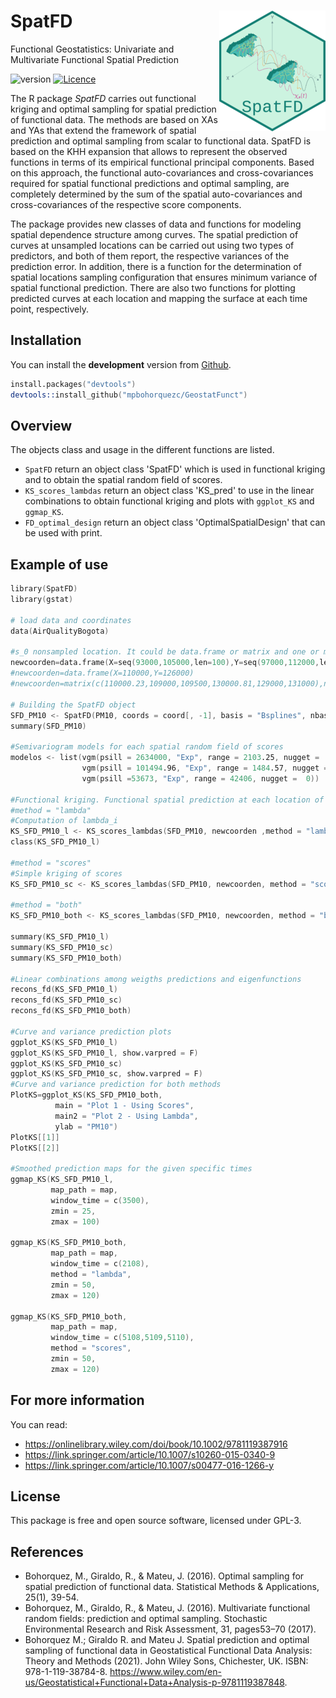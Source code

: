 SpatFD <img src="man/figures/logo.png" width="170" height="193" align="right" />
=======================
Functional Geostatistics: Univariate and Multivariate Functional Spatial Prediction

![version](https://img.shields.io/badge/version-0.1.0-blue)
[![Licence](https://img.shields.io/badge/licence-GPL--3-blue.svg)](https://www.gnu.org/licenses/gpl-3.0.en.html)

The R package *SpatFD* carries out functional kriging  and optimal sampling for spatial prediction of functional data. The methods are based on XAs and YAs  that extend the framework of  spatial prediction and optimal sampling from scalar to functional data. SpatFD is based on the KHH expansion that allows to represent the observed functions in terms of its empirical functional principal components. Based on this approach, the functional auto-covariances and cross-covariances required for  spatial functional predictions and optimal sampling, are completely determined by the sum of the spatial auto-covariances and cross-covariances of the respective score components.  

The package provides new classes of data and  functions for modeling spatial dependence structure among curves. The spatial prediction of curves at unsampled locations can be carried out using two types of predictors, and both of them report, the respective variances of the prediction error.  In addition, there is a function for the determination of spatial locations sampling configuration that ensures minimum variance of spatial functional prediction. There are also two functions for plotting predicted curves at each location and mapping the surface at each time point, respectively.

## Installation
You can install the **development** version from [Github](https://github.com/mpbohorquezc/GeostatFunct).
```s
install.packages("devtools")
devtools::install_github("mpbohorquezc/GeostatFunct")
```

## Overview
The objects class and usage in the different functions are listed.

- `SpatFD` return an object class 'SpatFD' which is used in functional kriging and to obtain the spatial random field of scores.
- `KS_scores_lambdas` return an object class 'KS_pred' to use in the linear combinations to obtain functional kriging and plots with `ggplot_KS` and `ggmap_KS`.
- `FD_optimal_design` return an object class 'OptimalSpatialDesign' that can be used with print.

## Example of use
```s
library(SpatFD)
library(gstat)

# load data and coordinates
data(AirQualityBogota)

#s_0 nonsampled location. It could be data.frame or matrix and one or more locations of interest
newcoorden=data.frame(X=seq(93000,105000,len=100),Y=seq(97000,112000,len=100))
#newcoorden=data.frame(X=110000,Y=126000)
#newcoorden=matrix(c(110000.23,109000,109500,130000.81,129000,131000),nrow=3,ncol=2,byrow=T)

# Building the SpatFD object
SFD_PM10 <- SpatFD(PM10, coords = coord[, -1], basis = "Bsplines", nbasis = 17,norder=5, lambda = 0.00002, nharm=3)
summary(SFD_PM10)

#Semivariogram models for each spatial random field of scores
modelos <- list(vgm(psill = 2634000, "Exp", range = 2103.25, nugget =  0),
                vgm(psill = 101494.96, "Exp", range = 1484.57, nugget = 0),
                vgm(psill =53673, "Exp", range = 42406, nugget =  0))

#Functional kriging. Functional spatial prediction at each location of interest
#method = "lambda"
#Computation of lambda_i
KS_SFD_PM10_l <- KS_scores_lambdas(SFD_PM10, newcoorden ,method = "lambda", model = modelos)
class(KS_SFD_PM10_l)

#method = "scores"
#Simple kriging of scores
KS_SFD_PM10_sc <- KS_scores_lambdas(SFD_PM10, newcoorden, method = "scores", model = modelos)

#method = "both"
KS_SFD_PM10_both <- KS_scores_lambdas(SFD_PM10, newcoorden, method = "both", model = modelos)

summary(KS_SFD_PM10_l)
summary(KS_SFD_PM10_sc)
summary(KS_SFD_PM10_both)

#Linear combinations among weigths predictions and eigenfunctions
recons_fd(KS_SFD_PM10_l)
recons_fd(KS_SFD_PM10_sc)
recons_fd(KS_SFD_PM10_both)

#Curve and variance prediction plots
ggplot_KS(KS_SFD_PM10_l)
ggplot_KS(KS_SFD_PM10_l, show.varpred = F) 
ggplot_KS(KS_SFD_PM10_sc)
ggplot_KS(KS_SFD_PM10_sc, show.varpred = F) 
#Curve and variance prediction for both methods
PlotKS=ggplot_KS(KS_SFD_PM10_both,
          main = "Plot 1 - Using Scores",
          main2 = "Plot 2 - Using Lambda",
          ylab = "PM10")
PlotKS[[1]]
PlotKS[[2]]

#Smoothed prediction maps for the given specific times 
ggmap_KS(KS_SFD_PM10_l,
         map_path = map,
         window_time = c(3500),
         zmin = 25,
         zmax = 100)

ggmap_KS(KS_SFD_PM10_both,
         map_path = map,
         window_time = c(2108),
         method = "lambda",
         zmin = 50,
         zmax = 120)

ggmap_KS(KS_SFD_PM10_both,
         map_path = map,
         window_time = c(5108,5109,5110),
         method = "scores",
         zmin = 50,
         zmax = 120)
```

## For more information
You can read:

  - https://onlinelibrary.wiley.com/doi/book/10.1002/9781119387916
  - https://link.springer.com/article/10.1007/s10260-015-0340-9
  - https://link.springer.com/article/10.1007/s00477-016-1266-y

## License
This package is free and open source software, licensed under GPL-3.

## References
 * Bohorquez, M., Giraldo, R., & Mateu, J. (2016). Optimal sampling for spatial prediction of functional data. Statistical Methods & Applications, 25(1), 39-54.
 * Bohorquez, M., Giraldo, R., & Mateu, J. (2016). Multivariate functional random fields: prediction and optimal sampling. Stochastic Environmental Research and Risk Assessment, 31, pages53–70 (2017).
 * Bohorquez M.; Giraldo R. and Mateu J. Spatial prediction and optimal sampling of functional data in Geostatistical Functional Data Analysis: Theory and Methods (2021).  John Wiley  Sons, Chichester, UK. ISBN: 978-1-119-38784-8. https://www.wiley.com/en-us/Geostatistical+Functional+Data+Analysis-p-9781119387848.


